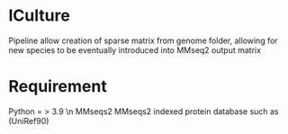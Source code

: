 # ICulture
Pipeline  allow creation of sparse matrix from genome folder, allowing for new species to be eventually introduced into MMseq2 output matrix

# Requirement

Python = > 3.9 \n
MMseqs2 
MMseqs2 indexed protein database such as (UniRef90)
